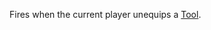 Fires when the current player unequips a [Tool](https://developer.roblox.com/api-reference/class/Tool "Tool").